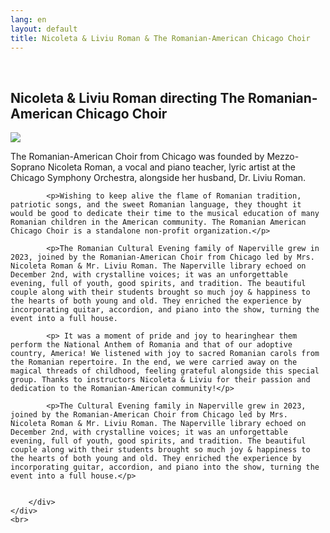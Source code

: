 ```yaml
---
lang: en
layout: default
title: Nicoleta & Liviu Roman & The Romanian-American Chicago Choir
---
```


<br>
<div class="container">
    <h2>Nicoleta & Liviu Roman directing The Romanian-American Chicago Choir</h2>
    <div class="row">
        <div class="col-sm-5">
            <img class="img img-responsive" src="{{ site.baseurl }}/img/music/nicoleta-roman.jpg" />
        </div> 
        <div class="col-sm-7">
            <p>The Romanian-American Choir from Chicago was founded by Mezzo-Soprano Nicoleta Roman, a vocal and piano teacher, lyric artist at the Chicago Symphony Orchestra, alongside her husband, Dr. Liviu Roman.</p>

            <p>Wishing to keep alive the flame of Romanian tradition, patriotic songs, and the sweet Romanian language, they thought it would be good to dedicate their time to the musical education of many Romanian children in the American community. The Romanian American Chicago Choir is a standalone non-profit organization.</p>
            
            <p>The Romanian Cultural Evening family of Naperville grew in 2023, joined by the Romanian-American Choir from Chicago led by Mrs. Nicoleta Roman & Mr. Liviu Roman. The Naperville library echoed on December 2nd, with crystalline voices; it was an unforgettable evening, full of youth, good spirits, and tradition. The beautiful couple along with their students brought so much joy & happiness to the hearts of both young and old. They enriched the experience by incorporating quitar, accordion, and piano into the show, turning the event into a full house. 
            
            <p> It was a moment of pride and joy to hearinghear them perform the National Anthem of Romania and that of our adoptive country, America! We listened with joy to sacred Romanian carols from the Romanian repertoire. In the end, we were carried away on the magical threads of childhood, feeling grateful alongside this special group. Thanks to instructors Nicoleta & Liviu for their passion and dedication to the Romanian-American community!</p>
            
            <p>The Cultural Evening family in Naperville grew in 2023, joined by the Romanian-American Choir from Chicago led by Mrs. Nicoleta Roman & Mr. Liviu Roman. The Naperville library echoed on December 2nd, with crystalline voices; it was an unforgettable evening, full of youth, good spirits, and tradition. The beautiful couple along with their students brought so much joy & happiness to the hearts of both young and old. They enriched the experience by incorporating guitar, accordion, and piano into the show, turning the event into a full house.</p>
           
            
        </div>
    </div>
    <br>   
</div>
<br>
<br>